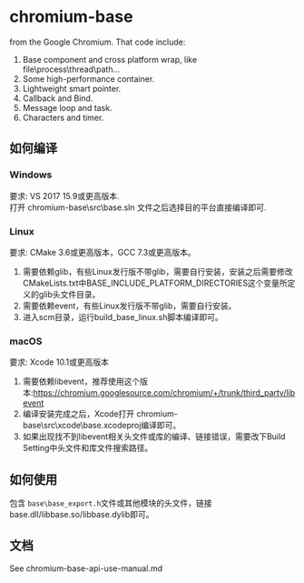 # chromium-base

from the Google Chromium. That code include:
1. Base component and cross platform wrap, like file\process\thread\path...
2. Some high-performance container.
3. Lightweight smart pointer.
4. Callback and Bind.
5. Message loop and task.
6. Characters and timer.

## 如何编译
### Windows
要求: VS 2017 15.9或更高版本.  
打开 chromium-base\src\base.sln 文件之后选择目的平台直接编译即可.
### Linux
要求: CMake 3.6或更高版本，GCC 7.3或更高版本。  
1. 需要依赖glib，有些Linux发行版不带glib，需要自行安装，安装之后需要修改CMakeLists.txt中BASE\_INCLUDE\_PLATFORM\_DIRECTORIES这个变量所定义的glib头文件目录。
2. 需要依赖event，有些Linux发行版不带glib，需要自行安装。
3. 进入scm目录，运行build\_base\_linux.sh脚本编译即可。
### macOS
要求: Xcode 10.1或更高版本  
1. 需要依赖libevent，推荐使用这个版本:https://chromium.googlesource.com/chromium/+/trunk/third_party/libevent  
2. 编译安装完成之后，Xcode打开 chromium-base\src\xcode\base.xcodeproj编译即可。  
3. 如果出现找不到libevent相关头文件或库的编译、链接错误，需要改下Build Setting中头文件和库文件搜索路径。  

## 如何使用
包含 ```base\base_export.h```文件或其他模块的头文件，链接base.dll/libbase.so/libbase.dylib即可。

## 文档
See chromium-base-api-use-manual.md
